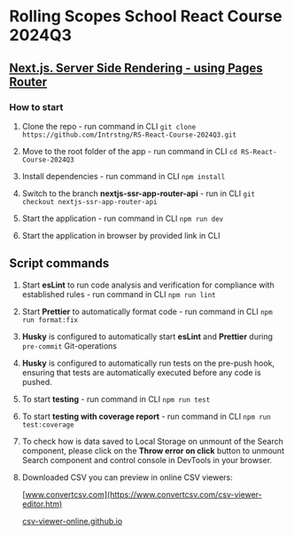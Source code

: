 # Rolling Scopes School React Course 2024Q3

## [Next.js. Server Side Rendering - using Pages Router](https://github.com/rolling-scopes-school/tasks/blob/master/react/modules/tasks/nextjs-ssr-ssg.md)

### How to start

1. Clone the repo - run command in CLI `git clone https://github.com/Intrstng/RS-React-Course-2024Q3.git`

2. Move to the root folder of the app - run command in CLI `cd RS-React-Course-2024Q3`

3. Install dependencies - run command in CLI `npm install`

4. Switch to the branch **nextjs-ssr-app-router-api** - run in CLI `git checkout nextjs-ssr-app-router-api`

5. Start the application - run command in CLI `npm run dev`

6. Start the application in browser by provided link in CLI

## Script commands

1. Start **esLint** to run code analysis and verification for compliance with established rules - run command in CLI `npm run lint`

2. Start **Prettier** to automatically format code - run command in CLI `npm run format:fix`

3. **Husky** is configured to automatically start **esLint** and **Prettier** during `pre-commit` Git-operations

4. **Husky** is configured to automatically run tests on the pre-push hook, ensuring that tests are automatically executed before any code is pushed.

5. To start **testing** - run command in CLI `npm run test`

6. To start **testing with coverage report** - run command in CLI `npm run test:coverage`

7. To check how is data saved to Local Storage on unmount of the Search component, please click on the **Throw error on click** button to unmount Search component and control console in DevTools in your browser.

8. Downloaded CSV you can preview in online CSV viewers:

   [www.convertcsv.com](https://www.convertcsv.com/csv-viewer-editor.htm)

   [csv-viewer-online.github.io](https://csv-viewer-online.github.io/)
